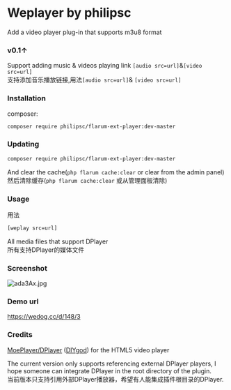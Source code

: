 # Weplayer by philipsc
Add a video player plug-in that supports m3u8 format

### v0.1↑
Support adding music & videos playing link `[audio src=url]`&`[video src=url]`  
支持添加音乐播放链接,用法`[audio src=url]`& `[video src=url]`

### Installation
composer:
```sh
composer require philipsc/flarum-ext-player:dev-master
```

### Updating
```sh
composer require philipsc/flarum-ext-player:dev-master
```

And clear the cache(`php flarum cache:clear` or clear from the admin panel)  
然后清除缓存(`php flarum cache:clear` 或从管理面板清除)

### Usage
用法
```sh
[weplay src=url]
```
All media files that support DPlayer  
所有支持DPlayer的媒体文件

### Screenshot
![ada3Ax.jpg](https://s1.ax1x.com/2020/08/03/ada3Ax.jpg)

### Demo url
https://wedog.cc/d/148/3

### Credits
[MoePlayer/DPlayer](https://github.com/MoePlayer/DPlayer) ([DIYgod](https://github.com/DIYgod)) for the HTML5 video player

The current version only supports referencing external DPlayer players, I hope someone can integrate DPlayer in the root directory of the plugin.  
当前版本只支持引用外部DPlayer播放器，希望有人能集成插件根目录的DPlayer.
